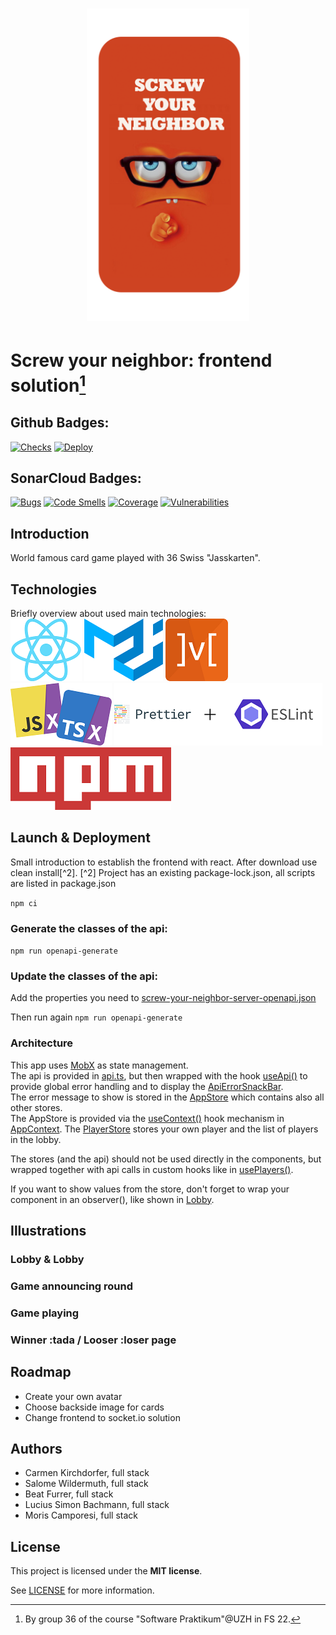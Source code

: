 <h1 align="center">
   <img src="./src/img/icon.png" width="auto" height="500">
</h1>

# Screw your neighbor: frontend solution[^1]

[^1]: By group 36 of the course "Software Praktikum"@UZH in FS 22.

## Github Badges:

[![Checks](https://github.com/sopra-fs22-group-36/screw-your-neighbor-react/actions/workflows/checks.yml/badge.svg)](https://github.com/sopra-fs22-group-36/screw-your-neighbor-react/actions/workflows/checks.yml)
[![Deploy](https://github.com/sopra-fs22-group-36/screw-your-neighbor-react/actions/workflows/deploy-heroku.yml/badge.svg)](https://github.com/sopra-fs22-group-36/screw-your-neighbor-react/actions/workflows/deploy-heroku.yml)

## SonarCloud Badges:

[![Bugs](https://sonarcloud.io/api/project_badges/measure?project=sopra-fs22-group-36_screw-your-neighbor-react&metric=bugs)](https://sonarcloud.io/summary/new_code?id=sopra-fs22-group-36_screw-your-neighbor-react)
[![Code Smells](https://sonarcloud.io/api/project_badges/measure?project=sopra-fs22-group-36_screw-your-neighbor-react&metric=code_smells)](https://sonarcloud.io/summary/new_code?id=sopra-fs22-group-36_screw-your-neighbor-react)
[![Coverage](https://sonarcloud.io/api/project_badges/measure?project=sopra-fs22-group-36_screw-your-neighbor-react&metric=coverage)](https://sonarcloud.io/summary/new_code?id=sopra-fs22-group-36_screw-your-neighbor-react)
[![Vulnerabilities](https://sonarcloud.io/api/project_badges/measure?project=sopra-fs22-group-36_screw-your-neighbor-react&metric=vulnerabilities)](https://sonarcloud.io/summary/new_code?id=sopra-fs22-group-36_screw-your-neighbor-react)

## Introduction
World famous card game played with 36 Swiss "Jasskarten". 

## Technologies
Briefly overview about used main technologies: \
![react](./src/img/readme/react.png)
![matrial ui](./src/img/readme/mi.png)
![MobX](./src/img/readme/mobx.png)
![Typescript](./src/img/readme/tsx.png)
![prettier and linter](./src/img/readme/exlint.png)
![npm](./src/img/readme/npm.png)

## Launch & Deployment
Small introduction to establish the frontend with react. After download use clean install[^2].
[^2] Project has an existing package-lock.json, all scripts are listed in package.json

`npm ci`

### Generate the classes of the api:

`npm run openapi-generate`

### Update the classes of the api:

Add the properties you need to  [screw-your-neighbor-server-openapi.json](screw-your-neighbor-server-openapi.json)

Then run again `npm run openapi-generate`

### Architecture

This app uses [MobX](https://github.com/mobxjs/mobx) as state management.  
The api is provided in [api.ts](src/api/api.ts), but then wrapped with the hook [useApi()](src/hooks/api/useApi.ts)
to provide global error handling and to display the [ApiErrorSnackBar](src/components/ui/ApiErrorSnackBar.tsx).  
The error message to show is stored in the [AppStore](src/stores/AppStore.ts) which contains also all other stores.  
The AppStore is provided via the [useContext()](https://reactjs.org/docs/hooks-reference.html#usecontext)
hook mechanism in [AppContext](src/AppContext.tsx).
The [PlayerStore](src/stores/PlayerStore.ts) stores your own player and the list of players in the lobby.

The stores (and the api) should not be used directly in the components,
but wrapped together with api calls in custom hooks like in [usePlayers()](src/hooks/api/usePlayers.ts).

If you want to show values from the store, don't forget to wrap your component in an observer(), like shown
in [Lobby](src/components/views/lobby/Lobby.tsx).

## Illustrations

### Lobby & Lobby

### Game announcing round

### Game playing

### Winner :tada / Looser :loser page 

## Roadmap

- Create your own avatar 
- Choose backside image for cards
- Change frontend to socket.io solution 

## Authors
- Carmen Kirchdorfer, full stack
- Salome Wildermuth, full stack
- Beat Furrer, full stack
- Lucius Simon Bachmann, full stack
- Moris Camporesi, full stack


## License

This project is licensed under the **MIT license**.

See [LICENSE](LICENSE.txt) for more information.
